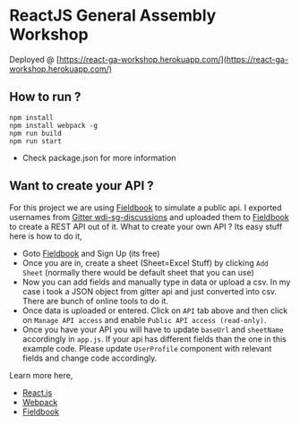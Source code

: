 # ReactJS General Assembly Workshop

Deployed @ [https://react-ga-workshop.herokuapp.com/](https://react-ga-workshop.herokuapp.com/)


## How to run ?

```
npm install
npm install webpack -g
npm run build
npm run start
```

- Check package.json for more information

## Want to create your API ?

For this project we are using [Fieldbook](https://fieldbook.com/) to simulate a public api. I exported usernames from [Gitter wdi-sg-discussions](https://gitter.im/ga-students/wdi-sg-discussions) and uploaded them to [Fieldbook](https://fieldbook.com/) to create a REST API out of it. What to create your own API ? Its easy stuff here is how to do it,

- Goto [Fieldbook](https://fieldbook.com/) and Sign Up (its free)
- Once you are in, create a sheet (Sheet=Excel Stuff) by clicking `Add Sheet` (normally there would be default sheet that you can use)
- Now you can add fields and manually type in data or upload a csv. In my case i took a JSON object from gitter api and just converted into csv. There are bunch of online tools to do it.
- Once data is uploaded or entered. Click on `API` tab above and then click on `Manage API access` and enable `Public API access (read-only)`.
- Once you have your API you will have to update `baseUrl` and `sheetName` accordingly in `app.js`. If your api has different fields than the one in this example code. Please update `UserProfile` component with relevant fields and change code accordingly.


Learn more here,

- [React.js](https://facebook.github.io/react/docs/getting-started.html)
- [Webpack](http://webpack.github.io/)
- [Fieldbook](http://docs.fieldbook.com/)
